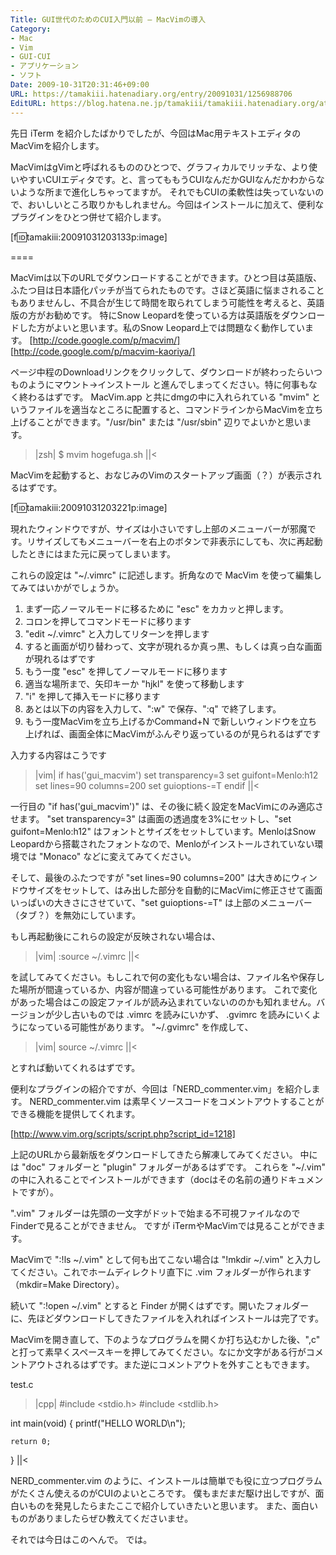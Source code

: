 ```yaml
---
Title: GUI世代のためのCUI入門以前 — MacVimの導入
Category:
- Mac
- Vim
- GUI-CUI
- アプリケーション
- ソフト
Date: 2009-10-31T20:31:46+09:00
URL: https://tamakiii.hatenadiary.org/entry/20091031/1256988706
EditURL: https://blog.hatena.ne.jp/tamakiii/tamakiii.hatenadiary.org/atom/entry/17680117127139080696
---
```


先日 iTerm を紹介したばかりでしたが、今回はMac用テキストエディタのMacVimを紹介します。

MacVimはgVimと呼ばれるもののひとつで、グラフィカルでリッチな、より使いやすいCUIエディタです。と、言ってももうCUIなんだかGUIなんだかわからないような所まで進化しちゃってますが。
それでもCUIの柔軟性は失っていないので、おいしいところ取りかもしれません。今回はインストールに加えて、便利なプラグインをひとつ併せて紹介します。


[f:id:tamakiii:20091031203133p:image]


====


MacVimは以下のURLでダウンロードすることができます。ひとつ目は英語版、ふたつ目は日本語化パッチが当てられたものです。さほど英語に悩まされることもありませんし、不具合が生じて時間を取られてしまう可能性を考えると、英語版の方がお勧めです。
特にSnow Leopardを使っている方は英語版をダウンロードした方がよいと思います。私のSnow Leopard上では問題なく動作しています。
[http://code.google.com/p/macvim/]
[http://code.google.com/p/macvim-kaoriya/]


ページ中程のDownloadリンクをクリックして、ダウンロードが終わったらいつものようにマウント→インストール と進んでしまってください。特に何事もなく終わるはずです。
MacVim.app と共にdmgの中に入れられている "mvim" というファイルを適当なところに配置すると、コマンドラインからMacVimを立ち上げることができます。"/usr/bin" または "/usr/sbin" 辺りでよいかと思います。

>|zsh|
$ mvim hogefuga.sh
||<


MacVimを起動すると、おなじみのVimのスタートアップ画面（？）が表示されるはずです。

[f:id:tamakiii:20091031203221p:image]


現れたウィンドウですが、サイズは小さいですし上部のメニューバーが邪魔です。リサイズしてもメニューバーを右上のボタンで非表示にしても、次に再起動したときにはまた元に戻ってしまいます。

これらの設定は "~/.vimrc" に記述します。折角なので MacVim を使って編集してみてはいかがでしょうか。



1. まず一応ノーマルモードに移るために "esc" をカカッと押します。
2. コロンを押してコマンドモードに移ります
3. "edit ~/.vimrc" と入力してリターンを押します
4. すると画面が切り替わって、文字が現れるか真っ黒、もしくは真っ白な画面が現れるはずです
5. もう一度 "esc" を押してノーマルモードに移ります
6. 適当な場所まで、矢印キーか "hjkl" を使って移動します
7. "i" を押して挿入モードに移ります
8. あとは以下の内容を入力して、":w" で保存、":q" で終了します。
9. もう一度MacVimを立ち上げるかCommand+N で新しいウィンドウを立ち上げれば、画面全体にMacVimがふんぞり返っているのが見られるはずです


入力する内容はこうです

>|vim|
if has('gui_macvim')
    set transparency=3
    set guifont=Menlo:h12
    set lines=90 columns=200
    set guioptions-=T
endif
||<


一行目の "if has('gui_macvim')" は、その後に続く設定をMacVimにのみ適応させます。
"set transparency=3" は画面の透過度を3%にセットし、"set guifont=Menlo:h12" はフォントとサイズをセットしています。MenloはSnow Leopardから搭載されたフォントなので、Menloがインストールされていない環境では "Monaco" などに変えてみてください。

そして、最後のふたつですが "set lines=90 columns=200" は大きめにウィンドウサイズをセットして、はみ出した部分を自動的にMacVimに修正させて画面いっぱいの大きさにさせていて、"set guioptions-=T" は上部のメニューバー（タブ？）を無効にしています。



もし再起動後にこれらの設定が反映されない場合は、

>|vim|
:source ~/.vimrc
||<

を試してみてください。もしこれで何の変化もない場合は、ファイル名や保存した場所が間違っているか、内容が間違っている可能性があります。
これで変化があった場合はこの設定ファイルが読み込まれていないののかも知れません。バージョンが少し古いものでは .vimrc を読みにいかず、 .gvimrc を読みにいくようになっている可能性があります。
"~/.gvimrc" を作成して、

>|vim|
source ~/.vimrc
||<

とすれば動いてくれるはずです。






便利なプラグインの紹介ですが、今回は「NERD_commenter.vim」を紹介します。
NERD_commenter.vim は素早くソースコードをコメントアウトすることができる機能を提供してくれます。

[http://www.vim.org/scripts/script.php?script_id=1218]

上記のURLから最新版をダウンロードしてきたら解凍してみてください。
中には "doc" フォルダーと "plugin" フォルダーがあるはずです。
これらを "~/.vim" の中に入れることでインストールができます（docはその名前の通りドキュメントですが）。

".vim" フォルダーは先頭の一文字がドットで始まる不可視ファイルなのでFinderで見ることができません。 ですが iTermやMacVimでは見ることができます。


MacVimで ":!ls ~/.vim" として何も出てこない場合は "!mkdir ~/.vim" と入力してください。これでホームディレクトリ直下に .vim フォルダーが作られます（mkdir=Make Directory）。

続いて ":!open ~/.vim" とすると Finder が開くはずです。開いたフォルダーに、先ほどダウンロードしてきたファイルを入れればインストールは完了です。

MacVimを開き直して、下のようなプログラムを開くか打ち込むかした後、",c" と打って素早くスペースキーを押してみてください。なにか文字がある行がコメントアウトされるはずです。また逆にコメントアウトを外すこともできます。


test.c
>|cpp|
#include <stdio.h>
#include <stdlib.h>

int main(void) {
    printf("HELLO WORLD\n");

    return 0;
}
||<



NERD_commenter.vim のように、インストールは簡単でも役に立つプログラムがたくさん使えるのがCUIのよいところです。
僕もまだまだ駆け出しですが、面白いものを発見したらまたここで紹介していきたいと思います。
また、面白いものがありましたらぜひ教えてくださいませ。

それでは今日はこのへんで。
では。
